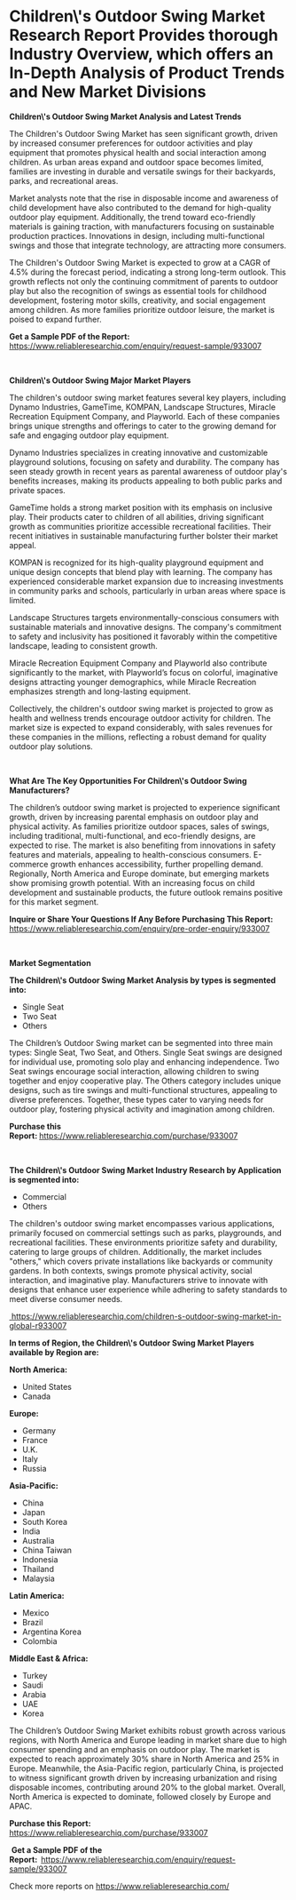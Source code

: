 <p><h1>Children\'s Outdoor Swing Market Research Report Provides thorough Industry Overview, which offers an In-Depth Analysis of Product Trends and New Market Divisions</h1></p><p><strong>Children\'s Outdoor Swing Market Analysis and Latest Trends</strong></p>
<p><p>The Children's Outdoor Swing Market has seen significant growth, driven by increased consumer preferences for outdoor activities and play equipment that promotes physical health and social interaction among children. As urban areas expand and outdoor space becomes limited, families are investing in durable and versatile swings for their backyards, parks, and recreational areas. </p><p>Market analysts note that the rise in disposable income and awareness of child development have also contributed to the demand for high-quality outdoor play equipment. Additionally, the trend toward eco-friendly materials is gaining traction, with manufacturers focusing on sustainable production practices. Innovations in design, including multi-functional swings and those that integrate technology, are attracting more consumers. </p><p>The Children's Outdoor Swing Market is expected to grow at a CAGR of 4.5% during the forecast period, indicating a strong long-term outlook. This growth reflects not only the continuing commitment of parents to outdoor play but also the recognition of swings as essential tools for childhood development, fostering motor skills, creativity, and social engagement among children. As more families prioritize outdoor leisure, the market is poised to expand further.</p></p>
<p><strong>Get a Sample PDF of the Report:&nbsp;</strong> <a href="https://www.reliableresearchiq.com/enquiry/request-sample/933007?utm_campaign=2278&utm_medium=2&utm_source=Github&utm_content=ia&utm_term=21032025&utm_id=childrens-outdoor-swing">https://www.reliableresearchiq.com/enquiry/request-sample/933007</a></p>
<p>&nbsp;</p>
<p><strong>Children\'s Outdoor Swing Major Market Players</strong></p>
<p><p>The children's outdoor swing market features several key players, including Dynamo Industries, GameTime, KOMPAN, Landscape Structures, Miracle Recreation Equipment Company, and Playworld. Each of these companies brings unique strengths and offerings to cater to the growing demand for safe and engaging outdoor play equipment.</p><p>Dynamo Industries specializes in creating innovative and customizable playground solutions, focusing on safety and durability. The company has seen steady growth in recent years as parental awareness of outdoor play's benefits increases, making its products appealing to both public parks and private spaces.</p><p>GameTime holds a strong market position with its emphasis on inclusive play. Their products cater to children of all abilities, driving significant growth as communities prioritize accessible recreational facilities. Their recent initiatives in sustainable manufacturing further bolster their market appeal.</p><p>KOMPAN is recognized for its high-quality playground equipment and unique design concepts that blend play with learning. The company has experienced considerable market expansion due to increasing investments in community parks and schools, particularly in urban areas where space is limited.</p><p>Landscape Structures targets environmentally-conscious consumers with sustainable materials and innovative designs. The company's commitment to safety and inclusivity has positioned it favorably within the competitive landscape, leading to consistent growth.</p><p>Miracle Recreation Equipment Company and Playworld also contribute significantly to the market, with Playworld’s focus on colorful, imaginative designs attracting younger demographics, while Miracle Recreation emphasizes strength and long-lasting equipment.</p><p>Collectively, the children's outdoor swing market is projected to grow as health and wellness trends encourage outdoor activity for children. The market size is expected to expand considerably, with sales revenues for these companies in the millions, reflecting a robust demand for quality outdoor play solutions.</p></p>
<p>&nbsp;</p>
<p><strong>What Are The Key Opportunities For Children\'s Outdoor Swing Manufacturers?</strong></p>
<p><p>The children’s outdoor swing market is projected to experience significant growth, driven by increasing parental emphasis on outdoor play and physical activity. As families prioritize outdoor spaces, sales of swings, including traditional, multi-functional, and eco-friendly designs, are expected to rise. The market is also benefiting from innovations in safety features and materials, appealing to health-conscious consumers. E-commerce growth enhances accessibility, further propelling demand. Regionally, North America and Europe dominate, but emerging markets show promising growth potential. With an increasing focus on child development and sustainable products, the future outlook remains positive for this market segment.</p></p>
<p><strong>Inquire or Share Your Questions If Any Before Purchasing This Report:</strong> <a href="https://www.reliableresearchiq.com/enquiry/pre-order-enquiry/933007?utm_campaign=2278&utm_medium=2&utm_source=Github&utm_content=ia&utm_term=21032025&utm_id=childrens-outdoor-swing">https://www.reliableresearchiq.com/enquiry/pre-order-enquiry/933007</a></p>
<p>&nbsp;</p>
<p><strong>Market Segmentation</strong></p>
<p><strong>The Children\'s Outdoor Swing Market Analysis by types is segmented into:</strong></p>
<p><ul><li>Single Seat</li><li>Two Seat</li><li>Others</li></ul></p>
<p><p>The Children’s Outdoor Swing market can be segmented into three main types: Single Seat, Two Seat, and Others. Single Seat swings are designed for individual use, promoting solo play and enhancing independence. Two Seat swings encourage social interaction, allowing children to swing together and enjoy cooperative play. The Others category includes unique designs, such as tire swings and multi-functional structures, appealing to diverse preferences. Together, these types cater to varying needs for outdoor play, fostering physical activity and imagination among children.</p></p>
<p><strong>Purchase this Report:&nbsp;</strong><a href="https://www.reliableresearchiq.com/purchase/933007?utm_campaign=2278&utm_medium=2&utm_source=Github&utm_content=ia&utm_term=21032025&utm_id=childrens-outdoor-swing">https://www.reliableresearchiq.com/purchase/933007</a></p>
<p>&nbsp;</p>
<p><strong>The Children\'s Outdoor Swing Market Industry Research by Application is segmented into:</strong></p>
<p><ul><li>Commercial</li><li>Others</li></ul></p>
<p><p>The children's outdoor swing market encompasses various applications, primarily focused on commercial settings such as parks, playgrounds, and recreational facilities. These environments prioritize safety and durability, catering to large groups of children. Additionally, the market includes "others," which covers private installations like backyards or community gardens. In both contexts, swings promote physical activity, social interaction, and imaginative play. Manufacturers strive to innovate with designs that enhance user experience while adhering to safety standards to meet diverse consumer needs.</p></p>
<p><a href="https://www.reliableresearchiq.com/children-s-outdoor-swing-market-in-global-r933007?utm_campaign=2278&utm_medium=2&utm_source=Github&utm_content=ia&utm_term=21032025&utm_id=childrens-outdoor-swing">&nbsp;https://www.reliableresearchiq.com/children-s-outdoor-swing-market-in-global-r933007</a></p>
<p><strong>In terms of Region, the Children\'s Outdoor Swing Market Players available by Region are:</strong></p>
<p>
    <p> <strong> North America: </strong>
        <ul>
            <li>United States</li>
            <li>Canada</li>
        </ul>
        </p> 
    <p> <strong> Europe: </strong>
        <ul>
            <li>Germany</li>
            <li>France</li>
            <li>U.K.</li>
            <li>Italy</li>
            <li>Russia</li>
        </ul>
        </p> 
    <p> <strong> Asia-Pacific: </strong>
        <ul>
            <li>China</li>
            <li>Japan</li>
            <li>South Korea</li>
            <li>India</li>
            <li>Australia</li>
            <li>China Taiwan</li>
            <li>Indonesia</li>
            <li>Thailand</li>
            <li>Malaysia</li>
        </ul>
        </p> 
    <p> <strong> Latin America: </strong>
        <ul>
            <li>Mexico</li>
            <li>Brazil</li>
            <li>Argentina Korea</li>
            <li>Colombia</li>
        </ul>
        </p> 
    <p> <strong> Middle East & Africa: </strong>
        <ul>
            <li>Turkey</li>
            <li>Saudi</li>
            <li>Arabia</li>
            <li>UAE</li>
            <li>Korea</li>
        </ul>
    </p>
    </p>
<p><p>The Children’s Outdoor Swing Market exhibits robust growth across various regions, with North America and Europe leading in market share due to high consumer spending and an emphasis on outdoor play. The market is expected to reach approximately 30% share in North America and 25% in Europe. Meanwhile, the Asia-Pacific region, particularly China, is projected to witness significant growth driven by increasing urbanization and rising disposable incomes, contributing around 20% to the global market. Overall, North America is expected to dominate, followed closely by Europe and APAC.</p></p>
<p><strong>Purchase this Report: </strong><a href="https://www.reliableresearchiq.com/purchase/933007?utm_campaign=2278&utm_medium=2&utm_source=Github&utm_content=ia&utm_term=21032025&utm_id=childrens-outdoor-swing">https://www.reliableresearchiq.com/purchase/933007</a></p>
<p>&nbsp;<strong>Get a Sample PDF of the Report:&nbsp;&nbsp;</strong><a href="https://www.reliableresearchiq.com/enquiry/request-sample/933007?utm_campaign=2278&utm_medium=2&utm_source=Github&utm_content=ia&utm_term=21032025&utm_id=childrens-outdoor-swing">https://www.reliableresearchiq.com/enquiry/request-sample/933007</a></p>
<p><strong></strong></p>
<p>Check more reports on <a href="https://www.reliableresearchiq.com/?utm_campaign=2278&utm_medium=2&utm_source=Github&utm_content=ia&utm_term=21032025&utm_id=childrens-outdoor-swing">https://www.reliableresearchiq.com/</a></p>